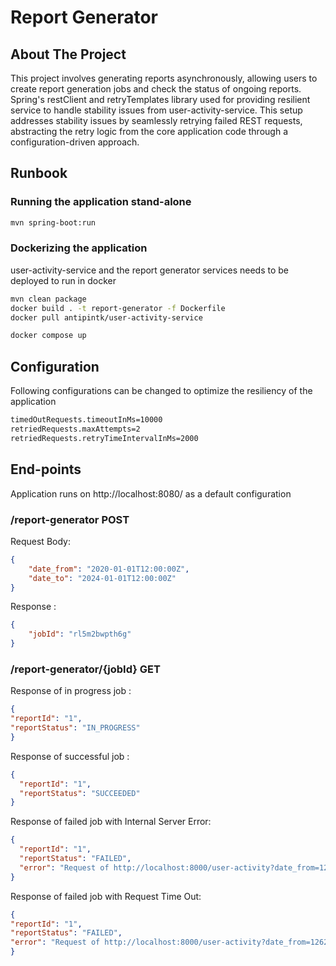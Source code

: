# Report Generator

## About The Project
This project involves generating reports asynchronously, allowing users to create report generation jobs and check the 
status of ongoing reports. Spring's restClient and retryTemplates library used for providing resilient service 
to handle stability issues from user-activity-service. This setup addresses stability issues by seamlessly retrying 
failed REST requests, abstracting the retry logic from the core application code through a configuration-driven approach.

## Runbook

### Running the application stand-alone

```bash
mvn spring-boot:run
```

### Dockerizing the application
user-activity-service and the report generator services needs to be deployed to run in docker 
```bash
mvn clean package
docker build . -t report-generator -f Dockerfile
docker pull antipintk/user-activity-service

docker compose up
```
## Configuration
Following configurations can be changed to optimize the resiliency of the application

```bash
timedOutRequests.timeoutInMs=10000
retriedRequests.maxAttempts=2
retriedRequests.retryTimeIntervalInMs=2000
```

## End-points

Application runs on http://localhost:8080/ as a default configuration

### /report-generator POST
Request Body: 
```json
{
    "date_from": "2020-01-01T12:00:00Z",
    "date_to": "2024-01-01T12:00:00Z"
}
```

Response :
```json
{
    "jobId": "rl5m2bwpth6g"
}
```

### /report-generator/{jobId} GET

Response of in progress job :
```json
{
"reportId": "1",
"reportStatus": "IN_PROGRESS"
}
```

Response of successful job :
```json
{
  "reportId": "1",
  "reportStatus": "SUCCEEDED"
}
```

Response of failed job with Internal Server Error:
```json
{
  "reportId": "1",
  "reportStatus": "FAILED",
  "error": "Request of http://localhost:8000/user-activity?date_from=1262347200000&date_to=1262347200000 failed An internal server error occurred with 500"
}
```

Response of failed job with Request Time Out:
```json
{
"reportId": "1",
"reportStatus": "FAILED",
"error": "Request of http://localhost:8000/user-activity?date_from=1262347200000&date_to=1262347200000 failed I/O error on GET request for \"http://localhost:8000/user-activity\": Read timed out"
}
```